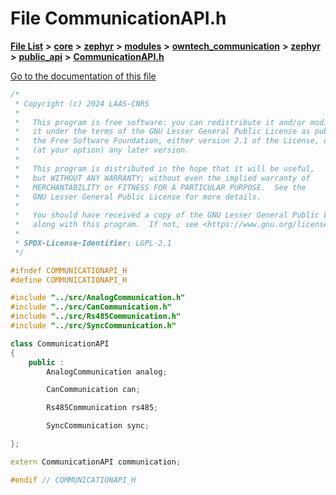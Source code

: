 

# File CommunicationAPI.h

[**File List**](files.md) **>** [**core**](dir_771164b9325b04f1442f7a3ffa8ecb89.md) **>** [**zephyr**](dir_09002e7ce91f09aeb040dfd1861a47f4.md) **>** [**modules**](dir_6d0fb8ab814c517e7f155fb837e32f72.md) **>** [**owntech\_communication**](dir_c4fe9b0224a9586dd317852c3c5604f8.md) **>** [**zephyr**](dir_ed8beaa694e779377b0049b01e5ade22.md) **>** [**public\_api**](dir_acc3fb8fb6f052bdbe10ff0fa1d04fcf.md) **>** [**CommunicationAPI.h**](CommunicationAPI_8h.md)

[Go to the documentation of this file](CommunicationAPI_8h.md)


```C++
/*
 * Copyright (c) 2024 LAAS-CNRS
 *
 *   This program is free software: you can redistribute it and/or modify
 *   it under the terms of the GNU Lesser General Public License as published by
 *   the Free Software Foundation, either version 2.1 of the License, or
 *   (at your option) any later version.
 *
 *   This program is distributed in the hope that it will be useful,
 *   but WITHOUT ANY WARRANTY; without even the implied warranty of
 *   MERCHANTABILITY or FITNESS FOR A PARTICULAR PURPOSE.  See the
 *   GNU Lesser General Public License for more details.
 *
 *   You should have received a copy of the GNU Lesser General Public License
 *   along with this program.  If not, see <https://www.gnu.org/licenses/>.
 *
 * SPDX-License-Identifier: LGPL-2.1
 */

#ifndef COMMUNICATIONAPI_H
#define COMMUNICATIONAPI_H

#include "../src/AnalogCommunication.h"
#include "../src/CanCommunication.h"
#include "../src/Rs485Communication.h"
#include "../src/SyncCommunication.h"

class CommunicationAPI
{
    public : 
        AnalogCommunication analog;

        CanCommunication can;

        Rs485Communication rs485;

        SyncCommunication sync;

};

extern CommunicationAPI communication;

#endif // COMMUNICATIONAPI_H
```



